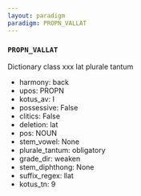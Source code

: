 ```yaml
---
layout: paradigm
paradigm: PROPN_VALLAT
---
```

### ` PROPN_VALLAT `

Dictionary class xxx lat plurale tantum
* harmony: back
* upos: PROPN
* kotus_av: I
* possessive: False
* clitics: False
* deletion: lat
* pos: NOUN
* stem_vowel: None
* plurale_tantum: obligatory
* grade_dir: weaken
* stem_diphthong: None
* suffix_regex: llat
* kotus_tn: 9
